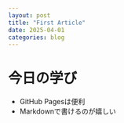 ```yaml
---
layout: post
title: "First Article"
date: 2025-04-01
categories: blog
---
```


# 今日の学び

- GitHub Pagesは便利
- Markdownで書けるのが嬉しい
